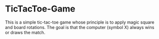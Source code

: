# TicTacToe-Game

This is a simple tic-tac-toe game whose principle is to apply magic square and board rotations. The goal is that the computer (symbol X) always wins or draws the match.
